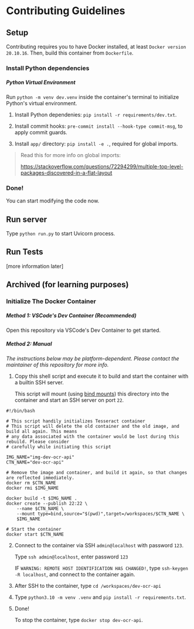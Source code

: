 # Contributing Guidelines

## Setup

Contributing requires you to have Docker installed, at least `Docker version 20.10.16`. Then, build this container from `Dockerfile`.

### Install Python dependencies

##### Python Virtual Environment

Run `python -m venv dev.venv` inside the container's terminal to initialize Python's virtual environment.

1. Install Python dependenies: `pip install -r requirements/dev.txt`.

2. Install commit hooks: `pre-commit install --hook-type commit-msg`, to apply commit guards.

3. Install `app/` directory: `pip install -e .`, required for global imports.

> Read this for more info on global imports:
> 
> https://stackoverflow.com/questions/72294299/multiple-top-level-packages-discovered-in-a-flat-layout

### Done!

You can start modifying the code now.

## Run server

Type `python run.py` to start Uvicorn process.

## Run Tests

[more information later]



Archived (for learning purposes)
---

### Initialize The Docker Container

##### Method 1: VSCode's Dev Container (Recommended)

Open this repository via VSCode's Dev Container to get started.

##### Method 2: Manual

*The instructions below may be platform-dependent. Please contact the maintainer of this repository for more info.*

1. Copy this shell script and execute it to build and start the container with a builtin SSH server. 

    This script will mount (using [bind mounts](https://docs.docker.com/storage/bind-mounts/)) this directory into the container and start an SSH server on port `22`.
```
#!/bin/bash

# This script handily initializes Tesseract container
# This script will delete the old container and the old image, and build all again. This means
# any data associated with the container would be lost during this rebuild. Please consider
# carefully while initiating this script

IMG_NAME="img-dev-ocr-api"
CTN_NAME="dev-ocr-api"

# Remove the image and container, and build it again, so that changes are reflected immediately.
docker rm $CTN_NAME
docker rmi $IMG_NAME

docker build -t $IMG_NAME .
docker create --publish 22:22 \
    --name $CTN_NAME \
    --mount type=bind,source="$(pwd)",target=/workspaces/$CTN_NAME \
    $IMG_NAME

# Start the container
docker start $CTN_NAME
```
2. Connect to the container via SSH `admin@localhost` with password `123`.
   
   Type `ssh admin@localhost`, enter password `123`
   
   IF `WARNING: REMOTE HOST IDENTIFICATION HAS CHANGED!`, type `ssh-keygen -R localhost`, and connect to the container again.
3. After SSH to the container, type `cd /workspaces/dev-ocr-api`
4. Type `python3.10 -m venv .venv` and `pip install -r requirements.txt`.
5. Done!

    To stop the container, type `docker stop dev-ocr-api`.